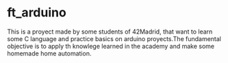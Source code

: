 # ft_arduino
This is a proyect made by some students of 42Madrid, that want to learn some C language and practice basics on arduino proyects.The fundamental objective is to apply th knowlege learned in the academy and make some homemade  home automation.
